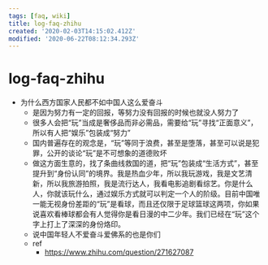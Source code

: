 ```yaml
---
tags: [faq, wiki]
title: log-faq-zhihu
created: '2020-02-03T14:15:02.412Z'
modified: '2020-06-22T08:12:34.293Z'
---
```


# log-faq-zhihu

- 为什么西方国家人民都不如中国人这么爱奋斗
  - 是因为努力有一定的回报，等努力没有回报的时候也就没人努力了
  - 很多人会把“玩”当成是奢侈品而非必需品，需要给“玩”寻找“正面意义”，所以有人把“娱乐”包装成“努力”
  - 国内普遍存在的观念是，“玩”等同于浪费，甚至是堕落，甚至可以说是犯罪，公开的谈论“玩”是不可想象的道德败坏
  - 做这方面生意的，找了条曲线救国的道，把“玩”包装成“生活方式”，甚至提升到“身份认同”的境界。我是热血少年，所以我玩游戏，我是文艺清新，所以我旅游拍照，我是流行达人，我看电影追剧看综艺。你是什么人，你就该玩什么，通过娱乐方式就可以判定一个人的阶级。目前中国唯一能无视身份差距的“玩”是看球，而且还仅限于足球篮球这两项，你如果说喜欢看棒球都会有人觉得你是看日漫的中二少年。我们已经在“玩”这个字上打上了深深的身份烙印。
  - 说中国年轻人不爱奋斗爱佛系的也是你们
  - ref
    - https://www.zhihu.com/question/271627087
